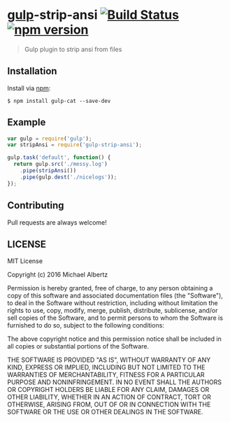 # [gulp](https://github.com/gulpjs/gulp)-strip-ansi [![Build Status](https://travis-ci.org/Prioe/gulp-strip-ansi.svg?branch=master)](https://travis-ci.org/Prioe/gulp-strip-ansi) [![npm version](https://badge.fury.io/js/gulp-strip-ansi.svg)](https://badge.fury.io/js/gulp-strip-ansi)

> Gulp plugin to strip ansi from files

## Installation

Install via [npm](https://npmjs.org/package/gulp-strip-ansi):

```
$ npm install gulp-cat --save-dev
```

## Example

```js
var gulp = require('gulp');
var stripAnsi = require('gulp-strip-ansi');

gulp.task('default', function() {
  return gulp.src('./messy.log')
    .pipe(stripAnsi())
    .pipe(gulp.dest('./nicelogs'));
});
```

## Contributing

Pull requests are always welcome!

## LICENSE

MIT License

Copyright (c) 2016 Michael Albertz

Permission is hereby granted, free of charge, to any person obtaining a copy
of this software and associated documentation files (the "Software"), to deal
in the Software without restriction, including without limitation the rights
to use, copy, modify, merge, publish, distribute, sublicense, and/or sell
copies of the Software, and to permit persons to whom the Software is
furnished to do so, subject to the following conditions:

The above copyright notice and this permission notice shall be included in all
copies or substantial portions of the Software.

THE SOFTWARE IS PROVIDED "AS IS", WITHOUT WARRANTY OF ANY KIND, EXPRESS OR
IMPLIED, INCLUDING BUT NOT LIMITED TO THE WARRANTIES OF MERCHANTABILITY,
FITNESS FOR A PARTICULAR PURPOSE AND NONINFRINGEMENT. IN NO EVENT SHALL THE
AUTHORS OR COPYRIGHT HOLDERS BE LIABLE FOR ANY CLAIM, DAMAGES OR OTHER
LIABILITY, WHETHER IN AN ACTION OF CONTRACT, TORT OR OTHERWISE, ARISING FROM,
OUT OF OR IN CONNECTION WITH THE SOFTWARE OR THE USE OR OTHER DEALINGS IN THE
SOFTWARE.
